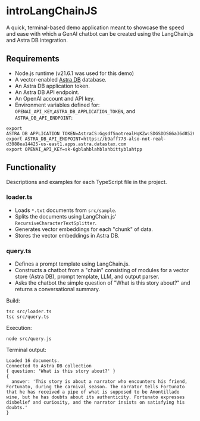 # introLangChainJS

A quick, terminal-based demo application meant to showcase the speed and ease with which a GenAI chatbot can be created using the LangChain.js and Astra DB integration.

## Requirements

 - Node.js runtime (v21.6.1 was used for this demo)
 - A vector-enabled [Astra DB](https://astra.datastax.com) database.
 - An Astra DB application token.
 - An Astra DB API endpoint.
 - An OpenAI account and API key.
 - Environment variables defined for: `OPENAI_API_KEY`,`ASTRA_DB_APPLICATION_TOKEN`, and `ASTRA_DB_API_ENDPOINT`:

```
export ASTRA_DB_APPLICATION_TOKEN=AstraCS:GgsdfSnotrealHqKZw:SDGSDDSG6a36d8526BLAHBLAHBLAHc18d40
export ASTRA_DB_API_ENDPOINT=https://b9aff773-also-not-real-d3088ea14425-us-east1.apps.astra.datastax.com
export OPENAI_API_KEY=sk-6gblahblahblahbittyblahtpp
```

## Functionality

Descriptions and examples for each TypeScript file in the project.

### loader.ts
 
 - Loads `*.txt` documents from `src/sample`.
 - Splits the documents using LangChain.js' `RecursiveCharacterTextSplitter`.
 - Generates vector embeddings for each "chunk" of data.
 - Stores the vector embeddings in Astra DB.

### query.ts

 - Defines a prompt template using LangChain.js.
 - Constructs a chatbot from a "chain" consisting of modules for a vector store (Astra DB), prompt template, LLM, and output parser.
 - Asks the chatbot the simple question of "What is this story about?" and returns a conversational summary.

Build:
```
tsc src/loader.ts
tsc src/query.ts
```

Execution:

```
node src/query.js
```

Terminal output:

```
Loaded 16 documents.
Connected to Astra DB collection
{ question: 'What is this story about?' }
{
  answer: 'This story is about a narrator who encounters his friend, Fortunato, during the carnival season. The narrator tells Fortunato that he has received a pipe of what is supposed to be Amontillado wine, but he has doubts about its authenticity. Fortunato expresses disbelief and curiosity, and the narrator insists on satisfying his doubts.'
}
```

